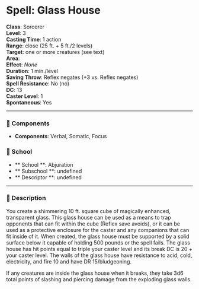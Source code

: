 
# Spell: Glass House
**Class**: Sorcerer  
**Level**: 3  
**Casting Time**: 1 action  
**Range**: close (25 ft. + 5 ft./2 levels)  
**Target**: one or more creatures (see text)  
**Area**:   
**Effect**: _None_  
**Duration**: 1 min./level  
**Saving Throw**: Reflex negates (+3 vs. Reflex negates)  
**Spell Resistance**: No (no)  
**DC**: 13  
**Caster Level**: 1  
**Spontaneous**: Yes

---

### 🔮 Components
- **Components**: Verbal, Somatic, Focus

### 🏫 School
- ** School **: Abjuration
- ** Subschool **: undefined
- ** Descriptor **: undefined
---

### 📜 Description
You create a shimmering 10 ft. square cube of magically enhanced, transparent glass. This glass house can be used as a means to trap opponents that can fit within the cube (Reflex save avoids), or it can be used as a protective enclosure for the caster and any companions that can fit inside of it. When created, the glass house must be supported by a solid surface below it capable of holding 500 pounds or the spell fails. The glass house has hit points equal to triple your caster level and its break DC is 20 + your caster level. The walls of the glass house have resistance to acid, cold, electricity, and fire 10 and have DR 15/bludgeoning. 

If any creatures are inside the glass house when it breaks, they take 3d6 total points of slashing and piercing damage from the exploding glass walls.
